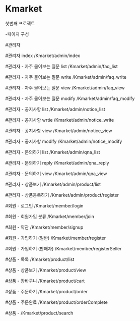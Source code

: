 # Kmarket

첫번째 프로젝트

-페이지 구성

#관리자

#관리자 index 
/Kmarket/admin/index

#관리자 - 자주 물어보는 질문 list
/Kmarket/admin/faq_list

#관리자 - 자주 물어보는 질문 write
/Kmarket/admin/faq_write

#관리자 - 자주 물어보는 질문 view
/Kmarket/admin/faq_view

#관리자 - 자주 물어보는 질문 modify
/Kmarket/admin/faq_modify

#관리자 - 공지사항 list
/Kmarket/admin/notice_list

#관리자 - 공지사항 wrtie
/Kmarket/admin/notice_write

#관리자 - 공지사항 view
/Kmarket/admin/notice_view

#관리자 - 공지사항 modify
/Kmarket/admin/notice_modify

#관리자 - 문의하기 list
/Kmarket/admin/qna_list

#관리자 - 문의하기 reply
/Kmarket/admin/qna_reply

#관리자 - 문의하기 view
/Kmarket/admin/qna_view

#관리자 - 상품보기
/Kmarket/admin/product/list

#관리자 - 상품등록하기
/Kmarket/admin/product/register

#회원 - 로그인
/Kmarket/member/login

#회원 - 회원가입 분류
/Kmarket/member/join

#회원 - 약관
/Kmarket/member/signup

#회원 - 가입하기 (일반)
/Kmarket/member/register

#회원 - 가입하기 (판매자)
/Kmarket/member/registerSeller

#상품 - 목록
/Kmarket/product/list

#상품 - 상품보기
/Kmarket/product/view

#상품 - 장바구니
/Kmarket/product/cart

#상품 - 주문하기
/Kmarket/product/order

#상품 - 주문완료
/Kmarket/product/orderComplete

#상품 - 
/Kmarket/product/search



